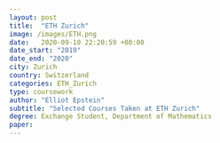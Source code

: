 ```yaml
---
layout: post
title:  "ETH Zurich"
image: /images/ETH.png
date:   2020-09-10 22:20:59 +00:00
date_start: "2019"
date_end: "2020"
city: Zurich
country: Switzerland
categories: ETH_Zurich
type: coursework
author: "Elliot Epstein"
subtitle: "Selected Courses Taken at ETH Zurich"
degree: Exchange Student, Department of Mathematics
paper: 
---
```

